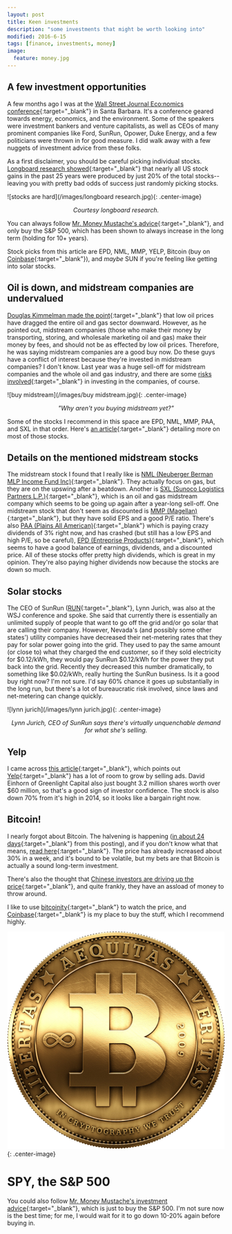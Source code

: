 ```yaml
---
layout: post
title: Keen investments
description: "some investments that might be worth looking into"
modified: 2016-6-15
tags: [finance, investments, money]
image:
  feature: money.jpg
---
```


## A few investment opportunities

A few months ago I was at the [Wall Street Journal Eco:nomics conference](http://economics.wsj.com/){:target="_blank"} in Santa Barbara.  It's a conference geared towards energy, economics, and the environment.  Some of the speakers were investment bankers and venture capitalists, as well as CEOs of many prominent companies like Ford, SunRun, Opower, Duke Energy, and a few politicians were thrown in for good measure.  I did walk away with a few nuggets of investment advice from these folks.

As a first disclaimer, you should be careful picking individual stocks.  [Longboard research showed](https://www.consiliumcapital.com/insights/496179fb-b839-4375-9067-10d5e4ed0675){:target="_blank"} that nearly all US stock gains in the past 25 years were produced by just 20% of the total stocks--leaving you with pretty bad odds of success just randomly picking stocks.

![stocks are hard](/images/longboard research.jpg){: .center-image}
*<center>Courtesy longboard research.</center>*

You can always follow [Mr. Money Mustache's advice](http://www.mrmoneymustache.com/2011/05/18/how-to-make-money-in-the-stock-market/){:target="_blank"}, and only buy the S&P 500, which has been shown to always increase in the long term (holding for 10+ years).

Stock picks from this article are EPD, NML, MMP, YELP, Bitcoin (buy on [Coinbase](coinbase.com){:target="_blank"}), and *maybe* SUN if you're feeling like getting into solar stocks.

## Oil is down, and midstream companies are undervalued

[Douglas Kimmelman made the point](http://www.wsj.com/articles/two-bankers-discuss-their-energy-bets-1460502919){:target="_blank"} that low oil prices have dragged the entire oil and gas sector downward.  However, as he pointed out, midstream companies (those who make their money by transporting, storing, and wholesale marketing oil and gas) make their money by fees, and should not be as effected by low oil prices.  Therefore, he was saying midstream companies are a good buy now.  Do these guys have a conflict of interest because they're invested in midstream companies?  I don't know.  Last year was a huge sell-off for midstream companies and the whole oil and gas industry, and there are some [risks involved](http://www.naturalgasintel.com/articles/105182-midstream-mlps-continue-to-lose-favor-with-investors){:target="_blank"} in investing in the companies, of course.

![buy midstream](/images/buy midstream.jpg){: .center-image}
*<center>"Why aren't you buying midstream yet?"</center>*

Some of the stocks I recommend in this space are EPD, NML, MMP, PAA, and SXL in that order.  Here's [an article](https://www.thestreet.com/story/13310310/1/9-midstream-oil-companies-that-are-unfairly-beaten-down.html){:target="_blank"} detailing more on most of those stocks.

## Details on the mentioned midstream stocks
The midstream stock I found that I really like is [NML (Neuberger Berman MLP Income Fund Inc)](https://www.google.com/finance?q=NYSEMKT%3ANML&ei=5g5iV8iRHNTDjAGp1JXQAw){:target="_blank"}.  They actually focus on gas, but they are on the upswing after a beatdown.  Another is [SXL (Sunoco Logistics Partners L.P.)](https://www.google.com/finance?q=NYSE%3ASXL&ei=8g5iV9nxFs-22Aaz24XIBA){:target="_blank"}, which is an oil and gas midstream company which seems to be going up again after a year-long sell-off.  One midstream stock that don't seem as discounted is [MMP (Magellan)](https://www.google.com/finance?q=NYSE%3AMMP&sq=Magellan&sp=1&ei=gyBiV_GeL8mPjAHxjbDYBg){:target="_blank"}, but they have solid EPS and a good P/E ratio.  There's also [PAA (Plains All American)](https://www.google.com/finance?q=NYSE%3APAA&ei=FCFiV4HKEYWyjAHxn6GwCw){:target="_blank"} which is paying crazy dividends of 3% right now, and has crashed (but still has a low EPS and high P/E, so be careful), [EPD (Entreprise Products)](https://www.google.com/finance?q=NYSE%3AEPD&sq=Enterprise%20Products&sp=2&ei=WyFiV8nfAsWtjAHcu6vABQ){:target="_blank"}, which seems to have a good balance of earnings, dividends, and a discounted price.  All of these stocks offer pretty high dividends, which is great in my opinion.  They're also paying higher dividends now because the stocks are down so much.

## Solar stocks
The CEO of SunRun ([RUN](https://www.google.com/finance?q=NASDAQ%3ARUN&sq=sunrun&sp=2&ei=1SJiV7n4M4aX2Ab7lLvICw){:target="_blank"}, Lynn Jurich, was also at the WSJ conference and spoke.  She said that currently there is essentially an unlimited supply of people that want to go off the grid and/or go solar that are calling their company.  However, Nevada's (and possibly some other states') utility companies have decreased their net-metering rates that they pay for solar power going into the grid.  They used to pay the same amount (or close to) what they charged the end customer, so if they sold electricity for $0.12/kWh, they would pay SunRun $0.12/kWh for the power they put back into the grid.  Recently they decreased this number dramatically, to something like $0.02/kWh, really hurting the SunRun business.  Is it a good buy right now?  I'm not sure.  I'd say 60% chance it goes up substantially in the long run, but there's a lot of bureaucratic risk involved, since laws and net-metering can change quickly.

![lynn jurich](/images/lynn jurich.jpg){: .center-image}
*<center>Lynn Jurich, CEO of SunRun says there's virtually unquenchable demand for what she's selling.</center>*

## Yelp
I came across [this article](https://outfoxthestreet.whotrades.com/blog/43768380882?domain=s30095817685.whotrades.com){:target="_blank"}, which points out [Yelp](https://www.google.com/finance?q=yelp&ei=2CJiV9mGEMmPjAHxjbDYBg){:target="_blank"} has a lot of room to grow by selling ads. David Einhorn of Greenlight Capital also just bought 3.2 million shares worth over $60 million, so that's a good sign of investor confidence.  The stock is also down 70% from it's high in 2014, so it looks like a bargain right now.

## Bitcoin!
I nearly forgot about Bitcoin.  The halvening is happening ([in about 24 days](http://www.thehalvening.com/){:target="_blank"} from this posting), and if you don't know what that means, [read here](https://www.inverse.com/article/17006-why-did-bitcoin-hit-its-highest-price-in-two-years-the-halving-is-coming){:target="_blank"}.  The price has already increased about 30% in a week, and it's bound to be volatile, but my bets are that Bitcoin is actually a sound long-term investment.

There's also the thought that [Chinese investors are driving up the price](http://www.zerohedge.com/news/2016-05-28/bitcoin-soaring-unprecedented-burst-chinese-buying){:target="_blank"}, and quite frankly, they have an assload of money to throw around.

I like to use [bitcoinity](https://bitcoinity.org/markets){:target="_blank"} to watch the price, and [Coinbase](http://coinbase.com/){:target="_blank"} is my place to buy the stuff, which I recommend highly.

![bitcoin](/images/bitcoin.jpg){: .center-image}

# SPY, the S&P 500
You could also follow [Mr. Money Mustache's investment advice](http://www.mrmoneymustache.com/2011/05/18/how-to-make-money-in-the-stock-market/){:target="_blank"}, which is just to buy the S&P 500.  I'm not sure now is the best time; for me, I would wait for it to go down 10-20% again before buying in.
